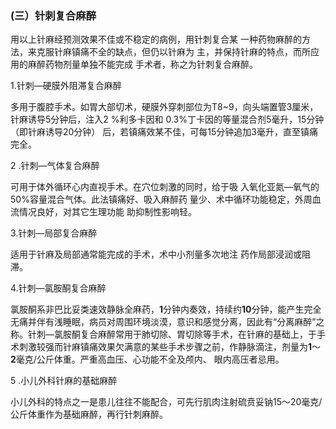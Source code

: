 ###   (三）针刺复合麻醉 

 用以上针麻经预测效果不佳或不稳定的病例，用针刺复合某 一种药物麻醉的方法，来克服针麻镇痛不全的缺点，但仍以针麻为 主，并保持针麻的特点，而所应用的麻醉药物剂量单独不能完成  手术者，称之为针刺复合麻醉。  

1.针刺—硬膜外阻滞复合麻醉

 多用于腹腔手术。如胃大部切术，硬膜外穿刺部位为T8~9，向头端置管3厘米，针麻诱导5分钟后，注入2 %利多卡因和 0.3%丁卡因的等量混合剂5毫升，15分钟（即针麻诱导20分钟） 后，若镇痛效某不佳，可每15分钟追加3毫升，直至镇痛完全。

  2 .针刺—气体复合麻醉 

 可用于体外循环心内直视手术。在穴位刺激的同时，给于吸  入氧化亚氮—氧气的50%容量混合气体。此法镇痛好、吸入麻醉药 量少、术中循环功能稳定，外周血流情况良好，对其它生理功能  助抑制性影响轻。

  3.针刺—局部复合麻醉

  适用于针麻及局部通常能完成的手术，术中小剂量多次地注 药作局部浸润或阻滞。  

 4.针刺—氯胺酮复合麻醉

  氯胺酮系非巴比妥类速效静脉全麻药，**1**分钟内奏效，持续约**10**分钟，能产生完全无痛并伴有浅睡眠，病员对周围环境淡漠，意识和感觉分离，因此有“分离麻醉”之称。针刺—氯胺酮复合麻醉常用于肺切除、胃切除等手术，在针麻的基础上，于手术刺激较强而针麻镇痛效果欠满意的某些手术步骤之前，作静脉滴注，剂量为**1**〜**2**毫克/公斤体重。严重高血压、心功能不全及颅内、 眼内高压者忌用。

  5 .小儿外科针麻的基础麻醉 

 小儿外科的特点之一是患儿往往不能配合，可先行肌肉注射硫贲妥钠15〜20毫克/公斤体重作为基础麻醉，再行针刺麻醉。
